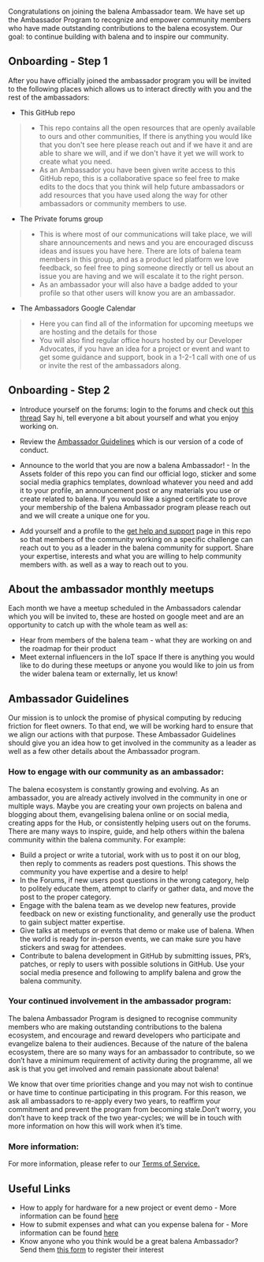 Congratulations on joining the balena Ambassador team. We have set up the Ambassador Program to recognize and empower community members who have made outstanding contributions to the balena ecosystem. Our goal: to continue building with balena and to inspire our community.

## Onboarding - Step 1 

After you have officially joined the ambassador program you will be invited to the following places which allows us to interact directly with you and the rest of the ambassadors:
* This GitHub repo 
> * This repo contains all the open resources that are openly available to ours and other communities, If there is anything you would like that you don't see here please reach out and if we have it and are able to share we will, and if we don't have it yet we will work to create what you need.
> * As an Ambassador you have been given write access to this GitHub repo, this is a collaborative space so feel free to make edits to the docs that you think will help future ambassadors or add resources that you have used along the way for other ambassadors or community members to use.
* The Private forums group 
> * This is where most of our communications will take place, we will share announcements and news and you are encouraged discuss ideas and issues you have here. There are lots of balena team members in this group, and as a product led platform we love feedback, so feel free to ping someone directly or tell us about an issue you are having and we will escalate it to the right person.
> * As an ambassador your will also have a badge added to your profile so that other users will know you are an ambassador.
* The Ambassadors Google Calendar
> * Here you can find all of the information for upcoming meetups we are hosting and the details for those
> * You will also find regular office hours hosted by our Developer Advocates, if you have an idea for a project or event and want to get some guidance and support, book in a 1-2-1 call with one of us or invite the rest of the ambassadors along.

## Onboarding - Step 2

* Introduce yourself on the forums: login to the forums and check out [this thread](https://forums.balena.io/t/ambassador-intros/267161/16) Say hi, tell everyone a bit about yourself and what you enjoy working on.

* Review the [Ambassador Guidelines](https://forums.balena.io/t/about-the-ambassadors-ambassador-guidelines/249395/3) which is our version of a code of conduct.

* Announce to the world that you are now a balena Ambassador! - In the Assets folder of this repo you can find our official logo, sticker and some social media graphics templates, download whatever you need and add it to your profile, an announcement post or any materials you use or create related to balena. If you would like a signed certificate to prove your membership of the balena Ambassador program please reach out and we will create a unique one for you. 

* Add yourself and a profile to the [get help and support](https://github.com/balena-io/community/blob/master/docs/03-get-help-and-support.md) page in this repo so that members of the community working on a specific challenge can reach out to you as a leader in the balena community for support. Share your expertise, interests and what you are willing to help community members with. as well as a way to reach out to you. 

## About the ambassador monthly meetups 
Each month we have a meetup scheduled in the Ambassadors calendar which you will be invited to, these are hosted on google meet and are an opportunity to catch up with the whole team as well as:
* Hear from members of the balena team - what they are working on and the roadmap for their product
* Meet external influencers in the IoT space 
If there is anything you would like to do during these meetups or anyone you would like to join us from the wider balena team or externally, let us know! 

## Ambassador Guidelines

Our mission is to unlock the promise of physical computing by reducing friction for fleet owners. To that end, we will be working hard to ensure that we align our actions with that purpose. These Ambassador Guidelines should give you an idea how to get involved in the community as a leader as well as a few other details about the Ambassador program.

### How to engage with our community as an ambassador:

The balena ecosystem is constantly growing and evolving. As an ambassador, you are already actively involved in the community in one or multiple ways. Maybe you are creating your own projects on balena and blogging about them, evangelising balena online or on social media, creating apps for the Hub, or consistently helping users out on the forums. There are many ways to inspire, guide, and help others within the balena community within the balena community.  For example:

* Build a project or write a tutorial, work with us to post it on our blog, then reply to comments as readers post questions. This shows the community you have expertise and a desire to help!
* In the Forums, if new users post questions in the wrong category, help to politely educate them, attempt to clarify or gather data, and move the post to the proper category.
* Engage with the balena team as we develop new features, provide feedback on new or existing functionality, and generally use the product to gain subject matter expertise.
* Give talks at meetups or events that demo or make use of balena.  When the world is ready for in-person events, we can make sure you have stickers and swag for attendees.
* Contribute to balena development in GitHub by submitting issues, PR’s, patches, or reply to users with possible solutions in GitHub.
Use your social media presence and following to amplify balena and  grow the balena community.

### Your continued involvement in the ambassador program: 

The balena Ambassador Program is designed to recognise community members who are making outstanding contributions to the balena ecosystem, and encourage and reward developers who participate and evangelize balena to their audiences. Because of the nature of the balena ecosystem, there are so many ways for an ambassador to contribute, so we don’t have a minimum requirement of activity during the programme, all we ask is that you get involved and remain passionate about balena! 

We know that over time priorities change and you may not wish to continue or have time to continue participating in this program. For this reason, we ask all ambassadors to re-apply every two years, to reaffirm your commitment and prevent the program from becoming stale.Don’t worry, you don’t have to keep track of the two year-cycles; we will be in touch with more information on how this will work when it’s time.

### More information:
For more information, please refer to our [Terms of Service.](https://www.balena.io/terms-of-service)

## Useful Links

* How to apply for hardware for a new project or event demo - More information can be found [here](https://forums.balena.io/t/about-the-ambassadors-ambassador-guidelines/249395/3)
* How to submit expenses and what can you expense balena for - More information can be found [here](https://forums.balena.io/t/about-the-ambassadors-ambassador-guidelines/249395/3)
* Know anyone who you think would be a great balena Ambassador? Send them [this form](https://balena.typeform.com/to/NaY1nG24) to register their interest
